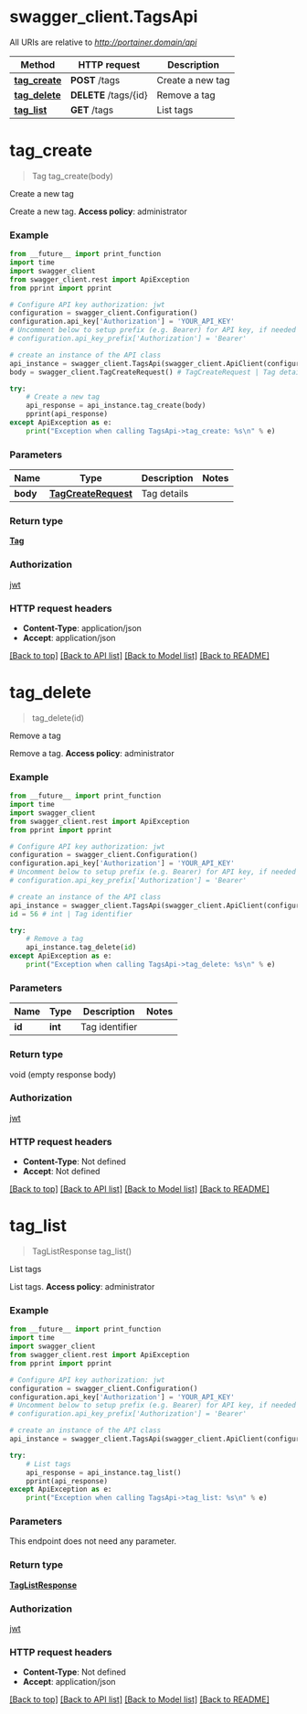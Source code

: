 # swagger_client.TagsApi

All URIs are relative to *http://portainer.domain/api*

Method | HTTP request | Description
------------- | ------------- | -------------
[**tag_create**](TagsApi.md#tag_create) | **POST** /tags | Create a new tag
[**tag_delete**](TagsApi.md#tag_delete) | **DELETE** /tags/{id} | Remove a tag
[**tag_list**](TagsApi.md#tag_list) | **GET** /tags | List tags


# **tag_create**
> Tag tag_create(body)

Create a new tag

Create a new tag. **Access policy**: administrator 

### Example
```python
from __future__ import print_function
import time
import swagger_client
from swagger_client.rest import ApiException
from pprint import pprint

# Configure API key authorization: jwt
configuration = swagger_client.Configuration()
configuration.api_key['Authorization'] = 'YOUR_API_KEY'
# Uncomment below to setup prefix (e.g. Bearer) for API key, if needed
# configuration.api_key_prefix['Authorization'] = 'Bearer'

# create an instance of the API class
api_instance = swagger_client.TagsApi(swagger_client.ApiClient(configuration))
body = swagger_client.TagCreateRequest() # TagCreateRequest | Tag details

try:
    # Create a new tag
    api_response = api_instance.tag_create(body)
    pprint(api_response)
except ApiException as e:
    print("Exception when calling TagsApi->tag_create: %s\n" % e)
```

### Parameters

Name | Type | Description  | Notes
------------- | ------------- | ------------- | -------------
 **body** | [**TagCreateRequest**](TagCreateRequest.md)| Tag details | 

### Return type

[**Tag**](Tag.md)

### Authorization

[jwt](../README.md#jwt)

### HTTP request headers

 - **Content-Type**: application/json
 - **Accept**: application/json

[[Back to top]](#) [[Back to API list]](../README.md#documentation-for-api-endpoints) [[Back to Model list]](../README.md#documentation-for-models) [[Back to README]](../README.md)

# **tag_delete**
> tag_delete(id)

Remove a tag

Remove a tag. **Access policy**: administrator 

### Example
```python
from __future__ import print_function
import time
import swagger_client
from swagger_client.rest import ApiException
from pprint import pprint

# Configure API key authorization: jwt
configuration = swagger_client.Configuration()
configuration.api_key['Authorization'] = 'YOUR_API_KEY'
# Uncomment below to setup prefix (e.g. Bearer) for API key, if needed
# configuration.api_key_prefix['Authorization'] = 'Bearer'

# create an instance of the API class
api_instance = swagger_client.TagsApi(swagger_client.ApiClient(configuration))
id = 56 # int | Tag identifier

try:
    # Remove a tag
    api_instance.tag_delete(id)
except ApiException as e:
    print("Exception when calling TagsApi->tag_delete: %s\n" % e)
```

### Parameters

Name | Type | Description  | Notes
------------- | ------------- | ------------- | -------------
 **id** | **int**| Tag identifier | 

### Return type

void (empty response body)

### Authorization

[jwt](../README.md#jwt)

### HTTP request headers

 - **Content-Type**: Not defined
 - **Accept**: Not defined

[[Back to top]](#) [[Back to API list]](../README.md#documentation-for-api-endpoints) [[Back to Model list]](../README.md#documentation-for-models) [[Back to README]](../README.md)

# **tag_list**
> TagListResponse tag_list()

List tags

List tags. **Access policy**: administrator 

### Example
```python
from __future__ import print_function
import time
import swagger_client
from swagger_client.rest import ApiException
from pprint import pprint

# Configure API key authorization: jwt
configuration = swagger_client.Configuration()
configuration.api_key['Authorization'] = 'YOUR_API_KEY'
# Uncomment below to setup prefix (e.g. Bearer) for API key, if needed
# configuration.api_key_prefix['Authorization'] = 'Bearer'

# create an instance of the API class
api_instance = swagger_client.TagsApi(swagger_client.ApiClient(configuration))

try:
    # List tags
    api_response = api_instance.tag_list()
    pprint(api_response)
except ApiException as e:
    print("Exception when calling TagsApi->tag_list: %s\n" % e)
```

### Parameters
This endpoint does not need any parameter.

### Return type

[**TagListResponse**](TagListResponse.md)

### Authorization

[jwt](../README.md#jwt)

### HTTP request headers

 - **Content-Type**: Not defined
 - **Accept**: application/json

[[Back to top]](#) [[Back to API list]](../README.md#documentation-for-api-endpoints) [[Back to Model list]](../README.md#documentation-for-models) [[Back to README]](../README.md)

